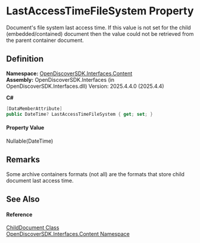 # LastAccessTimeFileSystem Property


Document's file system last access time. If this value is not set for the child (embedded/contained) document then the value could not be retrieved from the parent container document.



## Definition
**Namespace:** <a href="79f11d04-c275-b915-db5b-ab2227989555">OpenDiscoverSDK.Interfaces.Content</a>  
**Assembly:** OpenDiscoverSDK.Interfaces (in OpenDiscoverSDK.Interfaces.dll) Version: 2025.4.4.0 (2025.4.4)

**C#**
``` C#
[DataMemberAttribute]
public DateTime? LastAccessTimeFileSystem { get; set; }
```



#### Property Value
Nullable(DateTime)

## Remarks
Some archive containers formats (not all) are the formats that store child document last access time.

## See Also


#### Reference
<a href="b03bea52-0626-6949-6cc8-dc453414dd35">ChildDocument Class</a>  
<a href="79f11d04-c275-b915-db5b-ab2227989555">OpenDiscoverSDK.Interfaces.Content Namespace</a>  
